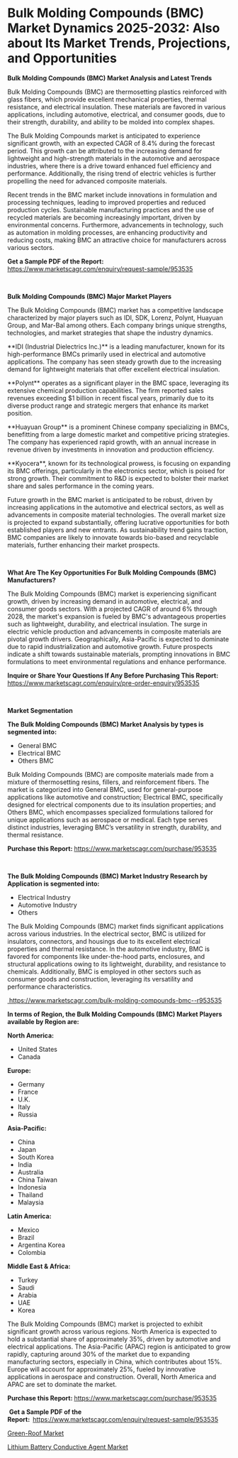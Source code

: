 <p><h1>Bulk Molding Compounds (BMC) Market Dynamics 2025-2032: Also about Its Market Trends, Projections, and Opportunities</h1></p><p><strong>Bulk Molding Compounds (BMC) Market Analysis and Latest Trends</strong></p>
<p><p>Bulk Molding Compounds (BMC) are thermosetting plastics reinforced with glass fibers, which provide excellent mechanical properties, thermal resistance, and electrical insulation. These materials are favored in various applications, including automotive, electrical, and consumer goods, due to their strength, durability, and ability to be molded into complex shapes.</p><p>The Bulk Molding Compounds market is anticipated to experience significant growth, with an expected CAGR of 8.4% during the forecast period. This growth can be attributed to the increasing demand for lightweight and high-strength materials in the automotive and aerospace industries, where there is a drive toward enhanced fuel efficiency and performance. Additionally, the rising trend of electric vehicles is further propelling the need for advanced composite materials.</p><p>Recent trends in the BMC market include innovations in formulation and processing techniques, leading to improved properties and reduced production cycles. Sustainable manufacturing practices and the use of recycled materials are becoming increasingly important, driven by environmental concerns. Furthermore, advancements in technology, such as automation in molding processes, are enhancing productivity and reducing costs, making BMC an attractive choice for manufacturers across various sectors.</p></p>
<p><strong>Get a Sample PDF of the Report:&nbsp;</strong> <a href="https://www.marketscagr.com/enquiry/request-sample/953535?utm_campaign=2176&utm_medium=2&utm_source=Github&utm_content=ia&utm_term=02042025&utm_id=bulk-molding-compounds-bmc">https://www.marketscagr.com/enquiry/request-sample/953535</a></p>
<p>&nbsp;</p>
<p><strong>Bulk Molding Compounds (BMC) Major Market Players</strong></p>
<p><p>The Bulk Molding Compounds (BMC) market has a competitive landscape characterized by major players such as IDI, SDK, Lorenz, Polynt, Huayuan Group, and Mar-Bal among others. Each company brings unique strengths, technologies, and market strategies that shape the industry dynamics.</p><p>**IDI (Industrial Dielectrics Inc.)** is a leading manufacturer, known for its high-performance BMCs primarily used in electrical and automotive applications. The company has seen steady growth due to the increasing demand for lightweight materials that offer excellent electrical insulation.</p><p>**Polynt** operates as a significant player in the BMC space, leveraging its extensive chemical production capabilities. The firm reported sales revenues exceeding $1 billion in recent fiscal years, primarily due to its diverse product range and strategic mergers that enhance its market position.</p><p>**Huayuan Group** is a prominent Chinese company specializing in BMCs, benefitting from a large domestic market and competitive pricing strategies. The company has experienced rapid growth, with an annual increase in revenue driven by investments in innovation and production efficiency.</p><p>**Kyocera**, known for its technological prowess, is focusing on expanding its BMC offerings, particularly in the electronics sector, which is poised for strong growth. Their commitment to R&D is expected to bolster their market share and sales performance in the coming years.</p><p>Future growth in the BMC market is anticipated to be robust, driven by increasing applications in the automotive and electrical sectors, as well as advancements in composite material technologies. The overall market size is projected to expand substantially, offering lucrative opportunities for both established players and new entrants. As sustainability trend gains traction, BMC companies are likely to innovate towards bio-based and recyclable materials, further enhancing their market prospects.</p></p>
<p>&nbsp;</p>
<p><strong>What Are The Key Opportunities For Bulk Molding Compounds (BMC) Manufacturers?</strong></p>
<p><p>The Bulk Molding Compounds (BMC) market is experiencing significant growth, driven by increasing demand in automotive, electrical, and consumer goods sectors. With a projected CAGR of around 6% through 2028, the market's expansion is fueled by BMC's advantageous properties such as lightweight, durability, and electrical insulation. The surge in electric vehicle production and advancements in composite materials are pivotal growth drivers. Geographically, Asia-Pacific is expected to dominate due to rapid industrialization and automotive growth. Future prospects indicate a shift towards sustainable materials, prompting innovations in BMC formulations to meet environmental regulations and enhance performance.</p></p>
<p><strong>Inquire or Share Your Questions If Any Before Purchasing This Report:</strong> <a href="https://www.marketscagr.com/enquiry/pre-order-enquiry/953535?utm_campaign=2176&utm_medium=2&utm_source=Github&utm_content=ia&utm_term=02042025&utm_id=bulk-molding-compounds-bmc">https://www.marketscagr.com/enquiry/pre-order-enquiry/953535</a></p>
<p>&nbsp;</p>
<p><strong>Market Segmentation</strong></p>
<p><strong>The Bulk Molding Compounds (BMC) Market Analysis by types is segmented into:</strong></p>
<p><ul><li>General BMC</li><li>Electrical BMC</li><li>Others BMC</li></ul></p>
<p><p>Bulk Molding Compounds (BMC) are composite materials made from a mixture of thermosetting resins, fillers, and reinforcement fibers. The market is categorized into General BMC, used for general-purpose applications like automotive and construction; Electrical BMC, specifically designed for electrical components due to its insulation properties; and Others BMC, which encompasses specialized formulations tailored for unique applications such as aerospace or medical. Each type serves distinct industries, leveraging BMC’s versatility in strength, durability, and thermal resistance.</p></p>
<p><strong>Purchase this Report:&nbsp;</strong><a href="https://www.marketscagr.com/purchase/953535?utm_campaign=2176&utm_medium=2&utm_source=Github&utm_content=ia&utm_term=02042025&utm_id=bulk-molding-compounds-bmc">https://www.marketscagr.com/purchase/953535</a></p>
<p>&nbsp;</p>
<p><strong>The Bulk Molding Compounds (BMC) Market Industry Research by Application is segmented into:</strong></p>
<p><ul><li>Electrical Industry</li><li>Automotive Industry</li><li>Others</li></ul></p>
<p><p>The Bulk Molding Compounds (BMC) market finds significant applications across various industries. In the electrical sector, BMC is utilized for insulators, connectors, and housings due to its excellent electrical properties and thermal resistance. In the automotive industry, BMC is favored for components like under-the-hood parts, enclosures, and structural applications owing to its lightweight, durability, and resistance to chemicals. Additionally, BMC is employed in other sectors such as consumer goods and construction, leveraging its versatility and performance characteristics.</p></p>
<p><a href="https://www.marketscagr.com/bulk-molding-compounds-bmc--r953535?utm_campaign=2176&utm_medium=2&utm_source=Github&utm_content=ia&utm_term=02042025&utm_id=bulk-molding-compounds-bmc">&nbsp;https://www.marketscagr.com/bulk-molding-compounds-bmc--r953535</a></p>
<p><strong>In terms of Region, the Bulk Molding Compounds (BMC) Market Players available by Region are:</strong></p>
<p>
    <p> <strong> North America: </strong>
        <ul>
            <li>United States</li>
            <li>Canada</li>
        </ul>
        </p> 
    <p> <strong> Europe: </strong>
        <ul>
            <li>Germany</li>
            <li>France</li>
            <li>U.K.</li>
            <li>Italy</li>
            <li>Russia</li>
        </ul>
        </p> 
    <p> <strong> Asia-Pacific: </strong>
        <ul>
            <li>China</li>
            <li>Japan</li>
            <li>South Korea</li>
            <li>India</li>
            <li>Australia</li>
            <li>China Taiwan</li>
            <li>Indonesia</li>
            <li>Thailand</li>
            <li>Malaysia</li>
        </ul>
        </p> 
    <p> <strong> Latin America: </strong>
        <ul>
            <li>Mexico</li>
            <li>Brazil</li>
            <li>Argentina Korea</li>
            <li>Colombia</li>
        </ul>
        </p> 
    <p> <strong> Middle East & Africa: </strong>
        <ul>
            <li>Turkey</li>
            <li>Saudi</li>
            <li>Arabia</li>
            <li>UAE</li>
            <li>Korea</li>
        </ul>
    </p>
    </p>
<p><p>The Bulk Molding Compounds (BMC) market is projected to exhibit significant growth across various regions. North America is expected to hold a substantial share of approximately 35%, driven by automotive and electrical applications. The Asia-Pacific (APAC) region is anticipated to grow rapidly, capturing around 30% of the market due to expanding manufacturing sectors, especially in China, which contributes about 15%. Europe will account for approximately 25%, fueled by innovative applications in aerospace and construction. Overall, North America and APAC are set to dominate the market.</p></p>
<p><strong>Purchase this Report: </strong><a href="https://www.marketscagr.com/purchase/953535?utm_campaign=2176&utm_medium=2&utm_source=Github&utm_content=ia&utm_term=02042025&utm_id=bulk-molding-compounds-bmc">https://www.marketscagr.com/purchase/953535</a></p>
<p>&nbsp;<strong>Get a Sample PDF of the Report:&nbsp;&nbsp;</strong><a href="https://www.marketscagr.com/enquiry/request-sample/953535?utm_campaign=2176&utm_medium=2&utm_source=Github&utm_content=ia&utm_term=02042025&utm_id=bulk-molding-compounds-bmc">https://www.marketscagr.com/enquiry/request-sample/953535</a></p>
<p><strong></strong></p>
<p><p><a href="https://github.com/santosh758595/Market-Research-Report-List-7/blob/main/green-roof-market.md?utm_campaign=2176&utm_medium=2&utm_source=Github&utm_content=ia&utm_term=02042025&utm_id=bulk-molding-compounds-bmc">Green-Roof Market</a></p><p><a href="https://github.com/baraohinze3x/Market-Research-Report-List-1/blob/main/lithium-battery-conductive-agent-market.md?utm_campaign=2176&utm_medium=2&utm_source=Github&utm_content=ia&utm_term=02042025&utm_id=bulk-molding-compounds-bmc">Lithium Battery Conductive Agent Market</a></p></p>